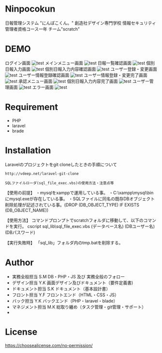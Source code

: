 # Ninpocokun
日報管理システム "にんぽこくん。"
創造社デザイン専門学校
情報セキュリティ管理者資格コース一年
チーム"scratch"

# DEMO
ログイン画面
![test](/README_img/201_ログイン画面.png) 
メインメニュー画面
![test](/README_img/202_メインメニュー画面.png) 
日報一覧確認画面
![test](/README_img/203_日報一覧確認画面.png)
個別日報入力画面 
![test](/README_img/204_個別日報入力画面.png) 
個別日報入力内容確認画面
![test](/README_img/205_個別日報入力内容確認画面.png) 
ユーザー登録・変更画面
![test](/README_img/207_ユーザー登録・変更画面.png) 
ユーザー情報登録確認画面
![test](/README_img/208_ユーザー情報登録確認画面.png)
ユーザー情報登録・変更完了画面
![test](/README_img/209_ユーザー情報登録・変更完了画面.png) 
承認メニュー画面
![test](/README_img/210_承認メニュー画面.png) 
個別日報入力内容完了画面
![test](/README_img/211_個別日報入力内容完了画面.png) 
ユーザー管理画面
![test](/README_img/216_ユーザー管理画面.png) 
エラー画面
![test](/README_img/219_エラー画面.png) 

# Requirement
* PHP
* laravel
* brade

# Installation
Laravelのプロジェクトをgit cloneしたときの手順について
```参考資料
http://vdeep.net/laravel-git-clone
```

```
SQLファイルローダ(sql_file_exec.vbs)の使用方法・注意点等
```
【使用の前提】
・mysqlをxamppで運用している事。
・C:\xampp\mysql\binにmysql.exeが存在している事。
・SQLファイルに同名の既存DBオブジェクト削除処理が記述されている事。(DROP (DB_OBJECT_TYPE) IF EXISTS (DB_OBJECT_NAME))

【使用方法】
コマンドプロンプトでscratchフォルダに移動して、以下のコマンドを実行。
cscript sql_lib\sql_file_exec.vbs (データベース名) (DBユーザー名) (DBパスワード)

【実行失敗時】
「sql_lib」フォルダ内のtmp.batを削除する。

# Author

* 実務全般担当      S.M		DB・PHP・JS 及び 実務全般のフォロー
* デザイン担当      Y.K		画面デザイン及びドキュメント（要件定義書)
* ドキュメント担当  S.K		ドキュメント（基本設計書）
* フロント担当      Y.F		フロントエンド（HTML・CSS・JS）
* バック担当        Y.K     バックエンド（PHP・laravel・blade）
* マネジメント担当  M.K     総取り纏め（タスク管理・git管理・サポート）
* 
# License
https://choosealicense.com/no-permission/

